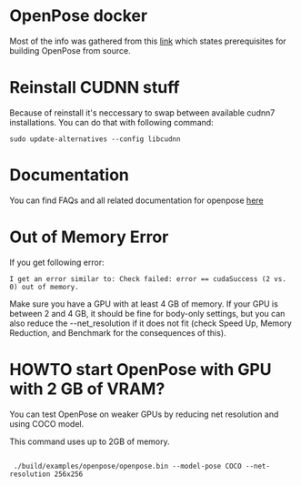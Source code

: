 # OpenPose docker

Most of the info was gathered from this [link](https://github.com/CMU-Perceptual-Computing-Lab/openpose/blob/master/doc/installation/1_prerequisites.md) 
which states prerequisites for building OpenPose from source. 


# Reinstall CUDNN stuff

Because of reinstall it's neccessary to swap between available cudnn7 installations. 
You can do that with following command: 
```
sudo update-alternatives --config libcudnn
```


# Documentation 

You can find FAQs and all related documentation for openpose [here](https://cmu-perceptual-computing-lab.github.io/openpose/web/html/doc/md_doc_05_faq.html) 


# Out of Memory Error 

If you get following error: 
```
I get an error similar to: Check failed: error == cudaSuccess (2 vs. 0) out of memory.

```

Make sure you have a GPU with at least 4 GB of memory. If your GPU is between 2 and 4 GB, it should be fine for body-only settings, 
but you can also reduce the --net_resolution if it does not fit (check Speed Up, Memory Reduction, and Benchmark for the consequences of this).

# HOWTO start OpenPose with GPU with 2 GB of VRAM? 

You can test OpenPose on weaker GPUs by reducing net resolution and using COCO model. 

This command uses up to 2GB of memory. 

```

 ./build/examples/openpose/openpose.bin --model-pose COCO --net-resolution 256x256 

```

